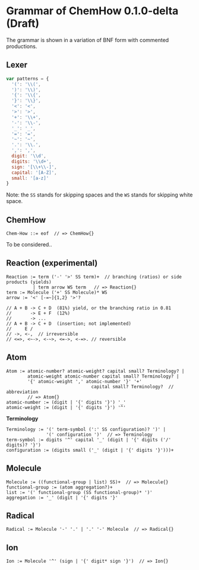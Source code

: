 # Grammar of ChemHow 0.1.0-delta (Draft)
The grammar is shown in a variation of BNF form with commented productions.

## Lexer
```js
var patterns = {
  '(': '\\(',
  ')': '\\)',
  '{': '\\{',
  '}': '\\}',
  '<': '<',
  '>': '>',
  '+': '\\+',
  '-': '\\-',
  '_': '_',
  '=': '=',
  '~': '~',
  '.': '\\.',
  ',': ',',
  digit: '\\d',
  digits: '\\d+',
  sign: '[\\+\\-]',
  capital: '[A-Z]',
  small: '[a-z]'
}
```
Note: the `SS` stands for skipping spaces and the `WS` stands for
skipping white space.


## ChemHow
```vbnf
Chem-How ::= eof  // => ChemHow{}
```
To be considered..


## Reaction (experimental)
```vbnf
Reaction := term ('-' '>' SS term)+  // branching (ratios) or side products (yields)
          | term arrow WS term   // => Reaction{}
term := Molecule ('+' SS Molecule)* WS
arrow := '<' [-=~]{1,2} '>'?

// A + B -> C + D  (81%) yield, or the branching ratio in 0.81
//       -> E + F  (12%)
//       -> ...
// A + B -> C + D  (insertion; not implemented)
//     E /
// ->, <-,  // irreversible 
// <=>, <~->, <-~>, <=->, <-=>. // reversible
```

## Atom
```vbnf
Atom := atomic-number? atomic-weight? capital small? Terminology? |
        atomic-weight atomic-number capital small? Terminology? |
        '{' atomic-weight ',' atomic-number '}' '+'
                                capital small? Terminology?  // abbreviation
        // => Atom{}
atomic-number := (digit | '{' digits '}') '_'
atomic-weight := (digit | '{' digits '}') '^'
```
**Terminology**
```vbnf
Terminology := '(' term-symbol (':' SS configuration)? ')' |
               '(' configuration ')'  // => Terminology
term-symbol := digits '^' capital '_' (digit | '{' digits ('/' digits)? '}')
configuration := (digits small ('_' (digit | '{' digits '}')))+
```

## Molecule
```vbnf
Molecule := ((functional-group | list) SS)+  // => Molecule{}
functional-group := (atom aggregation?)+
list := '(' functional-group (SS functional-group)* ')'
aggregation := '_' (digit | '{' digits '}'
```

## Radical
```vbnf
Radical := Molecule '-' '.' | '.' '-' Molecule  // => Radical{}
```

## Ion
```vbnf
Ion := Molecule '^' (sign | '{' digit* sign '}')  // => Ion{}
```
